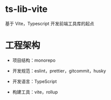 # ts-lib-vite

基于 Vite，Typescript 开发前端工具库的起点

# 工程架构

- 项目结构：monorepo

- 开发规范：eslint，prettier，gitcommit，husky

- 开发语言：TypeScript

- 构建工具：vite，rollup
